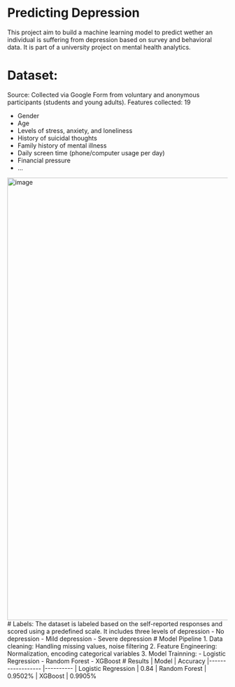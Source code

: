 # Predicting Depression
This project aim to build a machine learning model to predict wether an individual is suffering from depression based on survey and behavioral data. It is part of a university project on mental health analytics.
# Dataset: 
Source: Collected via Google Form from voluntary and anonymous participants (students and young adults). 
Features collected: 19
- Gender
- Age
- Levels of stress, anxiety, and loneliness
- History of suicidal thoughts
- Family history of mental illness
- Daily screen time (phone/computer usage per day)
- Financial pressure
- ...
<img width="945" height="1012" alt="image" src="https://github.com/user-attachments/assets/42902456-1f0c-40bc-8a59-c5a5caf35e36" />
# Labels: The dataset is labeled based on the self-reported responses and scored using a predefined scale. It includes three levels of depression
- No depression  
- Mild depression   
- Severe depression
# Model Pipeline
1. Data cleaning: Handling missing values, noise filtering
2. Feature Engineering: Normalization, encoding categorical variables
3. Model Trainning:
- Logistic Regression
- Random Forest
- XGBoost
# Results
| Model               | Accuracy 
|------------------   |----------
| Logistic Regression | 0.84 
| Random Forest       | 0.9502% 
| XGBoost             | 0.9905% 

